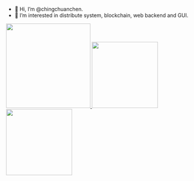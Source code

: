 - 👋 Hi, I’m @chingchuanchen.
- 👀 I’m interested in distribute system, blockchain, web backend and GUI.

<a href="/">
  <img height="230em" src="https://github-profile-summary-cards.vercel.app/api/cards/profile-details?username=chingchuanchen&theme=github"/>
  <img height="180em" src="https://github-readme-stats.vercel.app/api?username=chingchuanchen&show_icons=true&include_all_commits=true&count_private=true"/>
  <img height="180em" src="https://github-readme-stats.vercel.app/api/top-langs?username=chingchuanchen&layout=compact&langs_count=8"/>
</a>
